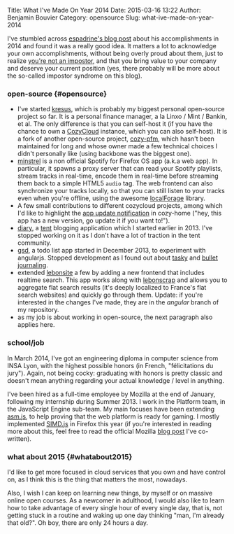 Title: What I've Made On Year 2014
Date: 2015-03-16 13:22
Author: Benjamin Bouvier
Category: opensource
Slug: what-ive-made-on-year-2014

I've stumbled across [espadrine's blog
post](http://isawsomecode.tumblr.com/post/106997844921/what-i-made-on-year-2014)
about his accomplishments in 2014 and found it was a really good idea.
It matters a lot to acknowledge your own accomplishments, without being
overly proud about them, just to realize [you're not an
impostor](https://en.wikipedia.org/wiki/Impostor_syndrome), and that you
bring value to your company and deserve your current position (yes,
there probably will be more about the so-called impostor syndrome on
this blog).

### open-source {#opensource}

-   I've started [kresus](https://github.com/bnjbvr/kresus), which is
    probably my biggest personal open-source project so far. It is a
    personal finance manager, a la Linxo / Mint / Bankin, et al. The
    only difference is that you can self-host it (if you have the chance
    to own a [CozyCloud](https://cozy.io) instance, which you can also
    self-host). It is a fork of another open-source project,
    [cozy-pfm](https://github.com/seeker89/cozy-pfm/), which hasn't been
    maintained for long and whose owner made a few technical choices I
    didn't personally like (using backbone was the biggest one).
-   [minstrel](https://github.com/bnjbvr/minstrel) is a non official
    Spotify for Firefox OS app (a.k.a web app). In particular, it spawns
    a proxy server that can read your Spotify playlists, stream tracks
    in real-time, encode them in real-time before streaming them back to
    a simple HTML5 `audio` tag. The web frontend can also synchronize
    your tracks locally, so that you can still listen to your tracks
    even when you're offline, using the awesome
    [localForage](http://mozilla.github.io/localForage/) library.
-   A few small contributions to different cozycloud projects, among
    which I'd like to highlight the [app update
    notification](https://github.com/cozy/cozy-home/pull/178) in
    cozy-home ("hey, this app has a new version, go update it if you
    want to!").
-   [diary](https://github.com/bnjbvr/diary), a [tent](https://tent.io)
    blogging application which I started earlier in 2013. I've stopped
    working on it as I don't have a lot of traction in the tent
    community.
-   [gsd](https://github.com/bnjbvr/gsd), a todo list app started in
    December 2013, to experiment with angularjs. Stopped development as
    I found out about [tasky](https://github.com/jsilvestre/tasky) and
    [bullet journaling](http://bulletjournal.com/).
-   extended [lebonsite](https://github.com/bnjbvr/lebonsite) a few by
    adding a new frontend that includes realtime search. This app works
    along with [lebonscrap](https://github.com/ClementNotin/lebonscrap)
    and allows you to aggregate flat search results (it's deeply
    localized to France's flat search websites) and quickly go through
    them. Update: if you're interested in the changes I've made, they
    are in the *angular* branch of my repository.
-   as my job is about working in open-source, the next paragraph also
    applies here.

### school/job

In March 2014, I've got an engineering diploma in computer science from
INSA Lyon, with the highest possible honors (in French, "félicitations
du jury"). Again, not being cocky: graduating with honors is pretty
classic and doesn't mean anything regarding your actual knowledge /
level in anything.

I've been hired as a full-time employee by Mozilla at the end of
January, following my internship during Summer 2013. I work in the
Platform team, in the JavaScript Engine sub-team. My main focuses have
been extending [asm.js](http://asmjs.org), to help proving that the web
platform is ready for gaming. I mostly implemented
[SIMD.js](https://github.com/johnmccutchan/ecmascript_simd) in Firefox
this year (if you're interested in reading more about this, feel free to
read the official Mozilla [blog
post](https://blog.mozilla.org/javascript/2015/03/10/state-of-simd-js-performance-in-firefox/)
I've co-written).

### what about 2015 {#whatabout2015}

I'd like to get more focused in cloud services that you own and have
control on, as I think this is the thing that matters the most,
nowadays.

Also, I wish I can keep on learning new things, by myself or on massive
online open courses. As a newcomer in adulthood, I would also like to
learn how to take advantage of every single hour of every single day,
that is, not getting stuck in a routine and waking up one day thinking
"man, I'm already that old?". Oh boy, there are only 24 hours a day.
